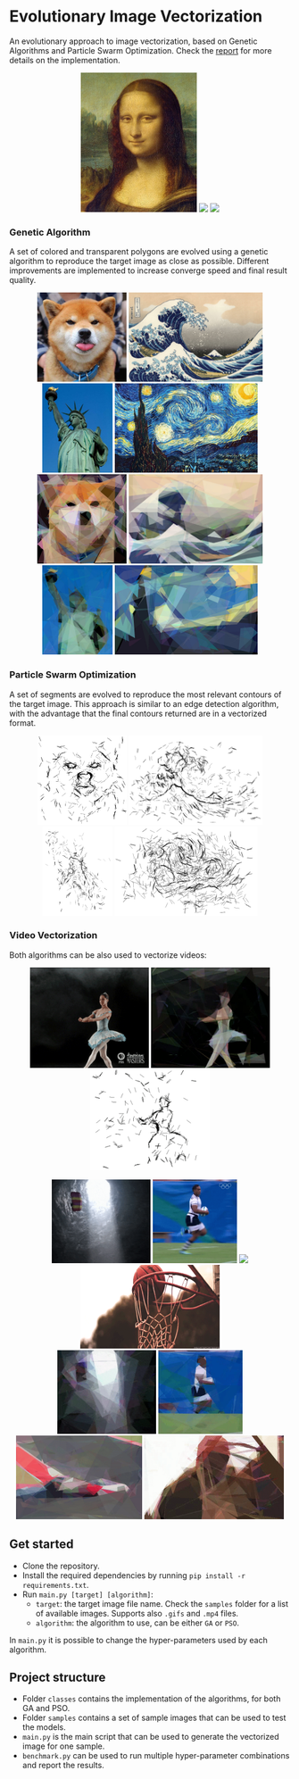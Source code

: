 # Evolutionary Image Vectorization

An evolutionary approach to image vectorization, based on Genetic Algorithms and Particle Swarm Optimization. Check the [report](./report.pdf) for more details on the implementation.

<div align="center">
    <img src="samples/mona_lisa.jpg" height="250"/>
    <img src="results/images/GA_mona_lisa.gif" height="250"/>
    <img src="results/images/PSO_mona_lisa.gif" height="250"/>
</div>


### Genetic Algorithm
A set of colored and transparent polygons are evolved using a genetic algorithm to reproduce the target image as close as possible. Different improvements are implemented to increase converge speed and final result quality.

<div align="center">
    <img src="samples/dog.jpg" height="160"/>
    <img src="samples/wave.jpg" height="160"/>
    <img src="samples/liberty_statue.jpg" height="160"/>
    <img src="samples/starry_night.jpg" height="160"/>
</div>
<div align="center">
    <img src="results/images/GA_dog.jpg" height="160"/>
    <img src="results/images/GA_wave.jpg" height="160"/>
    <img src="results/images/GA_liberty_statue.jpg" height="160"/>
    <img src="results/images/GA_starry_night.jpg" height="160"/>
</div>

### Particle Swarm Optimization
A set of segments are evolved to reproduce the most relevant contours of the target image. This approach is similar to an edge detection algorithm, with the advantage that the final contours returned are in a vectorized format. 

 
<div align="center">
    <img src="results/images/PSO_dog.jpg" height="160"/>
    <img src="results/images/PSO_wave.jpg" height="160"/>
    <img src="results/images/PSO_liberty_statue.jpg" height="160"/>
    <img src="results/images/PSO_starry_night.jpg" height="160"/>
</div>

### Video Vectorization
Both algorithms can be also used to vectorize videos:


<div align="center">
    <img src="samples/dancer.gif" height="180"/>
    <img src="results/images/GA_dancer.gif" height="180"/>
    <img src="results/images/PSO_dancer.gif" height="180"/>
</div>

<p></p>

<div align="center">
    <img src="samples/parachute.gif" height="150"/>
    <img src="samples/run.gif" height="150"/>
    <img src="samples/cars.gif" height="150"/>
    <img src="samples/basket.gif" height="150" width="250"/>
</div>

<div align="center">
    <img src="results/images/GA_parachute.gif" height="150"/>
    <img src="results/images/GA_run.gif" height="150"/>
    <img src="results/images/GA_cars.gif" height="150"/>
    <img src="results/images/GA_basket.gif" height="150" width="250"/>
</div>

## Get started
- Clone the repository.
- Install the required dependencies by running `pip install -r requirements.txt`.
- Run `main.py [target] [algorithm]`:
    - `target`: the target image file name. Check the `samples` folder for a list of available images. Supports also `.gifs` and `.mp4` files.
    - `algorithm`: the algorithm to use, can be either `GA` or `PSO`.

In `main.py` it is possible to change the hyper-parameters used by each algorithm.

## Project structure
- Folder `classes` contains the implementation of the algorithms, for both GA and PSO.
- Folder `samples` contains a set of sample images that can be used to test the models.
- `main.py` is the main script that can be used to generate the vectorized image for one sample.
- `benchmark.py` can be used to run multiple hyper-parameter combinations and report the results.
